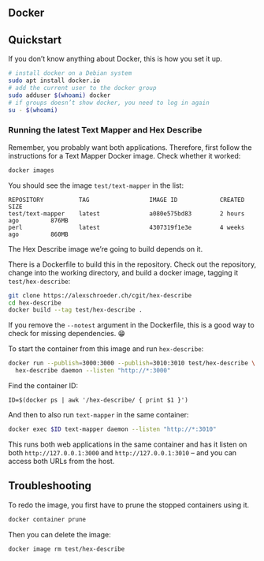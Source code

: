 ## Docker

## Quickstart

If you don’t know anything about Docker, this is how you set it up.

```bash
# install docker on a Debian system
sudo apt install docker.io
# add the current user to the docker group
sudo adduser $(whoami) docker
# if groups doesn’t show docker, you need to log in again
su - $(whoami)
```

### Running the latest Text Mapper and Hex Describe

Remember, you probably want both applications. Therefore, first follow
the instructions for a Text Mapper Docker image. Check whether it
worked:

```bash
docker images
```

You should see the image `test/text-mapper` in the list:

```text
REPOSITORY          TAG                 IMAGE ID            CREATED             SIZE
test/text-mapper    latest              a080e575bd83        2 hours ago         876MB
perl                latest              4307319f1e3e        4 weeks ago         860MB
```

The Hex Describe image we’re going to build depends on it.

There is a Dockerfile to build this in the repository. Check out the
repository, change into the working directory, and build a docker
image, tagging it `test/hex-describe`:

```bash
git clone https://alexschroeder.ch/cgit/hex-describe
cd hex-describe
docker build --tag test/hex-describe .
```

If you remove the `--notest` argument in the Dockerfile, this is a
good way to check for missing dependencies. 😁

To start the container from this image and run `hex-describe`:

```bash
docker run --publish=3000:3000 --publish=3010:3010 test/hex-describe \
  hex-describe daemon --listen "http://*:3000"
```

Find the container ID:

```
ID=$(docker ps | awk '/hex-describe/ { print $1 }')
```

And then to also run `text-mapper` in the same container:

```bash
docker exec $ID text-mapper daemon --listen "http://*:3010"
```

This runs both web applications in the same container and has it
listen on both `http://127.0.0.1:3000` and `http://127.0.0.1:3010` –
and you can access both URLs from the host.

## Troubleshooting

To redo the image, you first have to prune the stopped containers
using it.

```bash
docker container prune
```

Then you can delete the image:

```bash
docker image rm test/hex-describe
```

